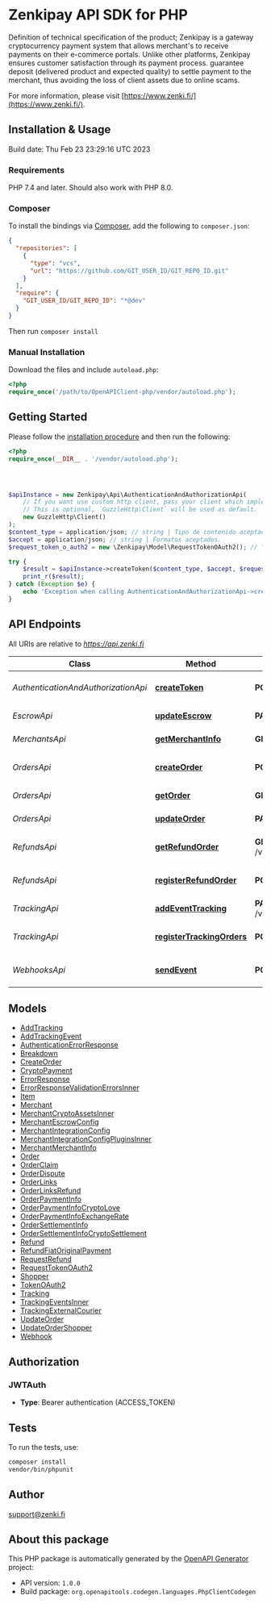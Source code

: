 # Zenkipay API SDK for PHP

Definition of technical specification of the product; Zenkipay is a gateway
cryptocurrency payment system that allows merchant's to receive payments on their
e-commerce portals. Unlike other platforms,
Zenkipay ensures customer satisfaction through its payment process.
guarantee deposit (delivered product and expected quality) to settle
payment to the merchant, thus avoiding the loss of client assets due to
online scams.

For more information, please visit [https://www.zenki.fi/](https://www.zenki.fi/).

## Installation & Usage

Build date: Thu Feb 23 23:29:16 UTC 2023 
 ### Requirements

PHP 7.4 and later.
Should also work with PHP 8.0.

### Composer

To install the bindings via [Composer](https://getcomposer.org/), add the following to `composer.json`:

```json
{
  "repositories": [
    {
      "type": "vcs",
      "url": "https://github.com/GIT_USER_ID/GIT_REPO_ID.git"
    }
  ],
  "require": {
    "GIT_USER_ID/GIT_REPO_ID": "*@dev"
  }
}
```

Then run `composer install`

### Manual Installation

Download the files and include `autoload.php`:

```php
<?php
require_once('/path/to/OpenAPIClient-php/vendor/autoload.php');
```

## Getting Started

Please follow the [installation procedure](#installation--usage) and then run the following:

```php
<?php
require_once(__DIR__ . '/vendor/autoload.php');




$apiInstance = new Zenkipay\Api\AuthenticationAndAuthorizationApi(
    // If you want use custom http client, pass your client which implements `GuzzleHttp\ClientInterface`.
    // This is optional, `GuzzleHttp\Client` will be used as default.
    new GuzzleHttp\Client()
);
$content_type = application/json; // string | Tipo de contenido aceptado.
$accept = application/json; // string | Formatos aceptados.
$request_token_o_auth2 = new \Zenkipay\Model\RequestTokenOAuth2(); // \Zenkipay\Model\RequestTokenOAuth2 | Parameters for OAuth 2 token creation.

try {
    $result = $apiInstance->createToken($content_type, $accept, $request_token_o_auth2);
    print_r($result);
} catch (Exception $e) {
    echo 'Exception when calling AuthenticationAndAuthorizationApi->createToken: ', $e->getMessage(), PHP_EOL;
}

```

## API Endpoints

All URIs are relative to *https://api.zenki.fi*

Class | Method | HTTP request | Description
------------ | ------------- | ------------- | -------------
*AuthenticationAndAuthorizationApi* | [**createToken**](docs/Api/AuthenticationAndAuthorizationApi.md#createtoken) | **POST** /v1/oauth/tokens | Create an authentication token in Zenki
*EscrowApi* | [**updateEscrow**](docs/Api/EscrowApi.md#updateescrow) | **PATCH** /v1/pay/escrow/{zenkiOrderId}/fulfillments | Escrow update
*MerchantsApi* | [**getMerchantInfo**](docs/Api/MerchantsApi.md#getmerchantinfo) | **GET** /v1/pay/me | Merchant information
*OrdersApi* | [**createOrder**](docs/Api/OrdersApi.md#createorder) | **POST** /v1/pay/orders | Payment order registration
*OrdersApi* | [**getOrder**](docs/Api/OrdersApi.md#getorder) | **GET** /v1/pay/orders/{zenkiOrderId} | Order information
*OrdersApi* | [**updateOrder**](docs/Api/OrdersApi.md#updateorder) | **PATCH** /v1/pay/orders/{zenkiOrderId} | Order update for payment
*RefundsApi* | [**getRefundOrder**](docs/Api/RefundsApi.md#getrefundorder) | **GET** /v1/pay/orders/{zenkiOrderId}/refunds/{zenkiRefundId} | Request refunds for an order
*RefundsApi* | [**registerRefundOrder**](docs/Api/RefundsApi.md#registerrefundorder) | **POST** /v1/pay/orders/{zenkiOrderId}/refunds | Register of refunds for an order
*TrackingApi* | [**addEventTracking**](docs/Api/TrackingApi.md#addeventtracking) | **PATCH** /v1/pay/orders/{zenkiOrderId}/tracking/{zenkiTrackId} | Shipping Status Update
*TrackingApi* | [**registerTrackingOrders**](docs/Api/TrackingApi.md#registertrackingorders) | **POST** /v1/pay/orders/{zenkiOrderId}/tracking | Registration number for tracking
*WebhooksApi* | [**sendEvent**](docs/Api/WebhooksApi.md#sendevent) | **POST** /URL_MERCHANT | Event notifications for merchant

## Models

- [AddTracking](docs/Model/AddTracking.md)
- [AddTrackingEvent](docs/Model/AddTrackingEvent.md)
- [AuthenticationErrorResponse](docs/Model/AuthenticationErrorResponse.md)
- [Breakdown](docs/Model/Breakdown.md)
- [CreateOrder](docs/Model/CreateOrder.md)
- [CryptoPayment](docs/Model/CryptoPayment.md)
- [ErrorResponse](docs/Model/ErrorResponse.md)
- [ErrorResponseValidationErrorsInner](docs/Model/ErrorResponseValidationErrorsInner.md)
- [Item](docs/Model/Item.md)
- [Merchant](docs/Model/Merchant.md)
- [MerchantCryptoAssetsInner](docs/Model/MerchantCryptoAssetsInner.md)
- [MerchantEscrowConfig](docs/Model/MerchantEscrowConfig.md)
- [MerchantIntegrationConfig](docs/Model/MerchantIntegrationConfig.md)
- [MerchantIntegrationConfigPluginsInner](docs/Model/MerchantIntegrationConfigPluginsInner.md)
- [MerchantMerchantInfo](docs/Model/MerchantMerchantInfo.md)
- [Order](docs/Model/Order.md)
- [OrderClaim](docs/Model/OrderClaim.md)
- [OrderDispute](docs/Model/OrderDispute.md)
- [OrderLinks](docs/Model/OrderLinks.md)
- [OrderLinksRefund](docs/Model/OrderLinksRefund.md)
- [OrderPaymentInfo](docs/Model/OrderPaymentInfo.md)
- [OrderPaymentInfoCryptoLove](docs/Model/OrderPaymentInfoCryptoLove.md)
- [OrderPaymentInfoExchangeRate](docs/Model/OrderPaymentInfoExchangeRate.md)
- [OrderSettlementInfo](docs/Model/OrderSettlementInfo.md)
- [OrderSettlementInfoCryptoSettlement](docs/Model/OrderSettlementInfoCryptoSettlement.md)
- [Refund](docs/Model/Refund.md)
- [RefundFiatOriginalPayment](docs/Model/RefundFiatOriginalPayment.md)
- [RequestRefund](docs/Model/RequestRefund.md)
- [RequestTokenOAuth2](docs/Model/RequestTokenOAuth2.md)
- [Shopper](docs/Model/Shopper.md)
- [TokenOAuth2](docs/Model/TokenOAuth2.md)
- [Tracking](docs/Model/Tracking.md)
- [TrackingEventsInner](docs/Model/TrackingEventsInner.md)
- [TrackingExternalCourier](docs/Model/TrackingExternalCourier.md)
- [UpdateOrder](docs/Model/UpdateOrder.md)
- [UpdateOrderShopper](docs/Model/UpdateOrderShopper.md)
- [Webhook](docs/Model/Webhook.md)

## Authorization

### JWTAuth

- **Type**: Bearer authentication (ACCESS_TOKEN)

## Tests

To run the tests, use:

```bash
composer install
vendor/bin/phpunit
```

## Author

support@zenki.fi

## About this package

This PHP package is automatically generated by the [OpenAPI Generator](https://openapi-generator.tech) project:

- API version: `1.0.0`
- Build package: `org.openapitools.codegen.languages.PhpClientCodegen`
